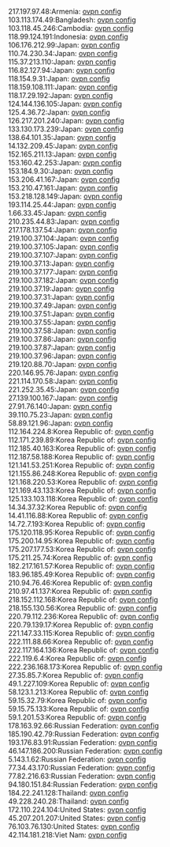 217.197.97.48:Armenia: [ovpn config](vpn/217_197_97_48.ovpn)  
103.113.174.49:Bangladesh: [ovpn config](vpn/103_113_174_49.ovpn)  
103.118.45.246:Cambodia: [ovpn config](vpn/103_118_45_246.ovpn)  
118.99.124.191:Indonesia: [ovpn config](vpn/118_99_124_191.ovpn)  
106.176.212.99:Japan: [ovpn config](vpn/106_176_212_99.ovpn)  
110.74.230.34:Japan: [ovpn config](vpn/110_74_230_34.ovpn)  
115.37.213.110:Japan: [ovpn config](vpn/115_37_213_110.ovpn)  
116.82.127.94:Japan: [ovpn config](vpn/116_82_127_94.ovpn)  
118.154.9.31:Japan: [ovpn config](vpn/118_154_9_31.ovpn)  
118.159.108.111:Japan: [ovpn config](vpn/118_159_108_111.ovpn)  
118.17.29.192:Japan: [ovpn config](vpn/118_17_29_192.ovpn)  
124.144.136.105:Japan: [ovpn config](vpn/124_144_136_105.ovpn)  
125.4.36.72:Japan: [ovpn config](vpn/125_4_36_72.ovpn)  
126.217.201.240:Japan: [ovpn config](vpn/126_217_201_240.ovpn)  
133.130.173.239:Japan: [ovpn config](vpn/133_130_173_239.ovpn)  
138.64.101.35:Japan: [ovpn config](vpn/138_64_101_35.ovpn)  
14.132.209.45:Japan: [ovpn config](vpn/14_132_209_45.ovpn)  
152.165.211.13:Japan: [ovpn config](vpn/152_165_211_13.ovpn)  
153.160.42.253:Japan: [ovpn config](vpn/153_160_42_253.ovpn)  
153.184.9.30:Japan: [ovpn config](vpn/153_184_9_30.ovpn)  
153.206.41.167:Japan: [ovpn config](vpn/153_206_41_167.ovpn)  
153.210.47.161:Japan: [ovpn config](vpn/153_210_47_161.ovpn)  
153.218.128.149:Japan: [ovpn config](vpn/153_218_128_149.ovpn)  
193.114.25.44:Japan: [ovpn config](vpn/193_114_25_44.ovpn)  
1.66.33.45:Japan: [ovpn config](vpn/1_66_33_45.ovpn)  
210.235.44.83:Japan: [ovpn config](vpn/210_235_44_83.ovpn)  
217.178.137.54:Japan: [ovpn config](vpn/217_178_137_54.ovpn)  
219.100.37.104:Japan: [ovpn config](vpn/219_100_37_104.ovpn)  
219.100.37.105:Japan: [ovpn config](vpn/219_100_37_105.ovpn)  
219.100.37.107:Japan: [ovpn config](vpn/219_100_37_107.ovpn)  
219.100.37.13:Japan: [ovpn config](vpn/219_100_37_13.ovpn)  
219.100.37.177:Japan: [ovpn config](vpn/219_100_37_177.ovpn)  
219.100.37.182:Japan: [ovpn config](vpn/219_100_37_182.ovpn)  
219.100.37.19:Japan: [ovpn config](vpn/219_100_37_19.ovpn)  
219.100.37.31:Japan: [ovpn config](vpn/219_100_37_31.ovpn)  
219.100.37.49:Japan: [ovpn config](vpn/219_100_37_49.ovpn)  
219.100.37.51:Japan: [ovpn config](vpn/219_100_37_51.ovpn)  
219.100.37.55:Japan: [ovpn config](vpn/219_100_37_55.ovpn)  
219.100.37.58:Japan: [ovpn config](vpn/219_100_37_58.ovpn)  
219.100.37.86:Japan: [ovpn config](vpn/219_100_37_86.ovpn)  
219.100.37.87:Japan: [ovpn config](vpn/219_100_37_87.ovpn)  
219.100.37.96:Japan: [ovpn config](vpn/219_100_37_96.ovpn)  
219.120.88.70:Japan: [ovpn config](vpn/219_120_88_70.ovpn)  
220.146.95.76:Japan: [ovpn config](vpn/220_146_95_76.ovpn)  
221.114.170.58:Japan: [ovpn config](vpn/221_114_170_58.ovpn)  
221.252.35.45:Japan: [ovpn config](vpn/221_252_35_45.ovpn)  
27.139.100.167:Japan: [ovpn config](vpn/27_139_100_167.ovpn)  
27.91.76.140:Japan: [ovpn config](vpn/27_91_76_140.ovpn)  
39.110.75.23:Japan: [ovpn config](vpn/39_110_75_23.ovpn)  
58.89.121.96:Japan: [ovpn config](vpn/58_89_121_96.ovpn)  
112.164.224.8:Korea Republic of: [ovpn config](vpn/112_164_224_8.ovpn)  
112.171.239.89:Korea Republic of: [ovpn config](vpn/112_171_239_89.ovpn)  
112.185.40.163:Korea Republic of: [ovpn config](vpn/112_185_40_163.ovpn)  
112.187.58.188:Korea Republic of: [ovpn config](vpn/112_187_58_188.ovpn)  
121.141.53.251:Korea Republic of: [ovpn config](vpn/121_141_53_251.ovpn)  
121.155.86.248:Korea Republic of: [ovpn config](vpn/121_155_86_248.ovpn)  
121.168.220.53:Korea Republic of: [ovpn config](vpn/121_168_220_53.ovpn)  
121.169.43.133:Korea Republic of: [ovpn config](vpn/121_169_43_133.ovpn)  
125.133.103.118:Korea Republic of: [ovpn config](vpn/125_133_103_118.ovpn)  
14.34.37.32:Korea Republic of: [ovpn config](vpn/14_34_37_32.ovpn)  
14.41.116.88:Korea Republic of: [ovpn config](vpn/14_41_116_88.ovpn)  
14.72.7.193:Korea Republic of: [ovpn config](vpn/14_72_7_193.ovpn)  
175.120.118.95:Korea Republic of: [ovpn config](vpn/175_120_118_95.ovpn)  
175.200.14.95:Korea Republic of: [ovpn config](vpn/175_200_14_95.ovpn)  
175.207.177.53:Korea Republic of: [ovpn config](vpn/175_207_177_53.ovpn)  
175.211.25.74:Korea Republic of: [ovpn config](vpn/175_211_25_74.ovpn)  
182.217.161.57:Korea Republic of: [ovpn config](vpn/182_217_161_57.ovpn)  
183.96.185.49:Korea Republic of: [ovpn config](vpn/183_96_185_49.ovpn)  
210.94.76.46:Korea Republic of: [ovpn config](vpn/210_94_76_46.ovpn)  
210.97.41.137:Korea Republic of: [ovpn config](vpn/210_97_41_137.ovpn)  
218.152.112.168:Korea Republic of: [ovpn config](vpn/218_152_112_168.ovpn)  
218.155.130.56:Korea Republic of: [ovpn config](vpn/218_155_130_56.ovpn)  
220.79.112.236:Korea Republic of: [ovpn config](vpn/220_79_112_236.ovpn)  
220.79.139.17:Korea Republic of: [ovpn config](vpn/220_79_139_17.ovpn)  
221.147.33.115:Korea Republic of: [ovpn config](vpn/221_147_33_115.ovpn)  
222.111.88.66:Korea Republic of: [ovpn config](vpn/222_111_88_66.ovpn)  
222.117.164.136:Korea Republic of: [ovpn config](vpn/222_117_164_136.ovpn)  
222.119.6.4:Korea Republic of: [ovpn config](vpn/222_119_6_4.ovpn)  
222.236.168.173:Korea Republic of: [ovpn config](vpn/222_236_168_173.ovpn)  
27.35.85.7:Korea Republic of: [ovpn config](vpn/27_35_85_7.ovpn)  
49.1.227.109:Korea Republic of: [ovpn config](vpn/49_1_227_109.ovpn)  
58.123.1.213:Korea Republic of: [ovpn config](vpn/58_123_1_213.ovpn)  
59.15.32.79:Korea Republic of: [ovpn config](vpn/59_15_32_79.ovpn)  
59.15.75.133:Korea Republic of: [ovpn config](vpn/59_15_75_133.ovpn)  
59.1.201.53:Korea Republic of: [ovpn config](vpn/59_1_201_53.ovpn)  
178.163.92.66:Russian Federation: [ovpn config](vpn/178_163_92_66.ovpn)  
185.190.42.79:Russian Federation: [ovpn config](vpn/185_190_42_79.ovpn)  
193.176.83.91:Russian Federation: [ovpn config](vpn/193_176_83_91.ovpn)  
46.147.186.200:Russian Federation: [ovpn config](vpn/46_147_186_200.ovpn)  
5.143.1.62:Russian Federation: [ovpn config](vpn/5_143_1_62.ovpn)  
77.34.43.170:Russian Federation: [ovpn config](vpn/77_34_43_170.ovpn)  
77.82.216.63:Russian Federation: [ovpn config](vpn/77_82_216_63.ovpn)  
94.180.151.84:Russian Federation: [ovpn config](vpn/94_180_151_84.ovpn)  
184.22.241.128:Thailand: [ovpn config](vpn/184_22_241_128.ovpn)  
49.228.240.28:Thailand: [ovpn config](vpn/49_228_240_28.ovpn)  
172.110.224.104:United States: [ovpn config](vpn/172_110_224_104.ovpn)  
45.207.201.207:United States: [ovpn config](vpn/45_207_201_207.ovpn)  
76.103.76.130:United States: [ovpn config](vpn/76_103_76_130.ovpn)  
42.114.181.218:Viet Nam: [ovpn config](vpn/42_114_181_218.ovpn)  
